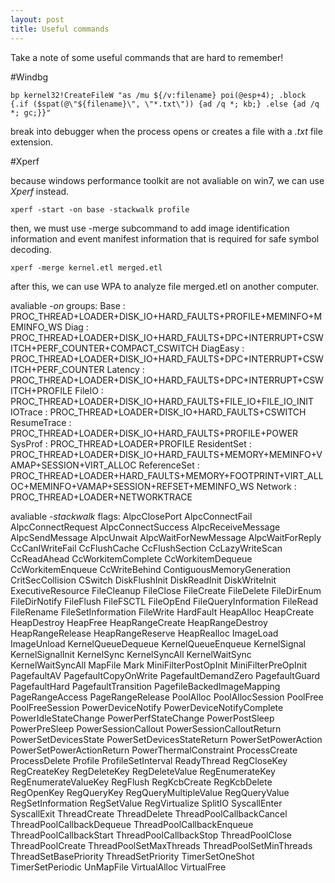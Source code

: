 ```yaml
---
layout: post
title: Useful commands
---
```


Take a note of some useful commands that are hard to remember!

#Windbg

```
bp kernel32!CreateFileW "as /mu ${/v:filename} poi(@esp+4); .block {.if ($spat(@\"${filename}\", \"*.txt\")) {ad /q *; kb;} .else {ad /q *; gc;}}"
```

break into debugger when the process opens or creates a file with a *.txt* file extension.

#Xperf

because windows performance toolkit are not avaliable on win7, we can use *Xperf* instead.
```
xperf -start -on base -stackwalk profile
```
then, we must use -merge subcommand to add image identification information and event manifest information that is required for safe symbol decoding.
```
xperf -merge kernel.etl merged.etl
```
after this, we can use WPA to analyze file merged.etl on another computer.

avaliable *-on* groups:
Base           : PROC_THREAD+LOADER+DISK_IO+HARD_FAULTS+PROFILE+MEMINFO+MEMINFO_WS
Diag           : PROC_THREAD+LOADER+DISK_IO+HARD_FAULTS+DPC+INTERRUPT+CSWITCH+PERF_COUNTER+COMPACT_CSWITCH
DiagEasy       : PROC_THREAD+LOADER+DISK_IO+HARD_FAULTS+DPC+INTERRUPT+CSWITCH+PERF_COUNTER
Latency        : PROC_THREAD+LOADER+DISK_IO+HARD_FAULTS+DPC+INTERRUPT+CSWITCH+PROFILE
FileIO         : PROC_THREAD+LOADER+DISK_IO+HARD_FAULTS+FILE_IO+FILE_IO_INIT
IOTrace        : PROC_THREAD+LOADER+DISK_IO+HARD_FAULTS+CSWITCH
ResumeTrace    : PROC_THREAD+LOADER+DISK_IO+HARD_FAULTS+PROFILE+POWER
SysProf        : PROC_THREAD+LOADER+PROFILE
ResidentSet    : PROC_THREAD+LOADER+DISK_IO+HARD_FAULTS+MEMORY+MEMINFO+VAMAP+SESSION+VIRT_ALLOC
ReferenceSet   : PROC_THREAD+LOADER+HARD_FAULTS+MEMORY+FOOTPRINT+VIRT_ALLOC+MEMINFO+VAMAP+SESSION+REFSET+MEMINFO_WS
Network        : PROC_THREAD+LOADER+NETWORKTRACE

avaliable *-stackwalk* flags:
AlpcClosePort
AlpcConnectFail
AlpcConnectRequest
AlpcConnectSuccess
AlpcReceiveMessage
AlpcSendMessage
AlpcUnwait
AlpcWaitForNewMessage
AlpcWaitForReply
CcCanIWriteFail
CcFlushCache
CcFlushSection
CcLazyWriteScan
CcReadAhead
CcWorkitemComplete
CcWorkitemDequeue
CcWorkitemEnqueue
CcWriteBehind
ContiguousMemoryGeneration
CritSecCollision
CSwitch
DiskFlushInit
DiskReadInit
DiskWriteInit
ExecutiveResource
FileCleanup
FileClose
FileCreate
FileDelete
FileDirEnum
FileDirNotify
FileFlush
FileFSCTL
FileOpEnd
FileQueryInformation
FileRead
FileRename
FileSetInformation
FileWrite
HardFault
HeapAlloc
HeapCreate
HeapDestroy
HeapFree
HeapRangeCreate
HeapRangeDestroy
HeapRangeRelease
HeapRangeReserve
HeapRealloc
ImageLoad
ImageUnload
KernelQueueDequeue
KernelQueueEnqueue
KernelSignal
KernelSignalInit
KernelSync
KernelSyncAll
KernelWaitSync
KernelWaitSyncAll
MapFile
Mark
MiniFilterPostOpInit
MiniFilterPreOpInit
PagefaultAV
PagefaultCopyOnWrite
PagefaultDemandZero
PagefaultGuard
PagefaultHard
PagefaultTransition
PagefileBackedImageMapping
PageRangeAccess
PageRangeRelease
PoolAlloc
PoolAllocSession
PoolFree
PoolFreeSession
PowerDeviceNotify
PowerDeviceNotifyComplete
PowerIdleStateChange
PowerPerfStateChange
PowerPostSleep
PowerPreSleep
PowerSessionCallout
PowerSessionCalloutReturn
PowerSetDevicesState
PowerSetDevicesStateReturn
PowerSetPowerAction
PowerSetPowerActionReturn
PowerThermalConstraint
ProcessCreate
ProcessDelete
Profile
ProfileSetInterval
ReadyThread
RegCloseKey
RegCreateKey
RegDeleteKey
RegDeleteValue
RegEnumerateKey
RegEnumerateValueKey
RegFlush
RegKcbCreate
RegKcbDelete
RegOpenKey
RegQueryKey
RegQueryMultipleValue
RegQueryValue
RegSetInformation
RegSetValue
RegVirtualize
SplitIO
SyscallEnter
SyscallExit
ThreadCreate
ThreadDelete
ThreadPoolCallbackCancel
ThreadPoolCallbackDequeue
ThreadPoolCallbackEnqueue
ThreadPoolCallbackStart
ThreadPoolCallbackStop
ThreadPoolClose
ThreadPoolCreate
ThreadPoolSetMaxThreads
ThreadPoolSetMinThreads
ThreadSetBasePriority
ThreadSetPriority
TimerSetOneShot
TimerSetPeriodic
UnMapFile
VirtualAlloc
VirtualFree
